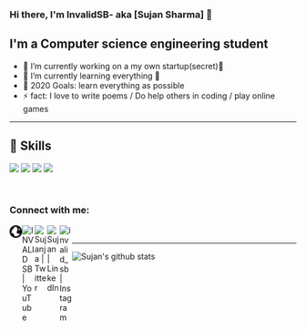 ### Hi there, I'm InvalidSB- aka [Sujan Sharma] 👋

## I'm a Computer science engineering student
- 🔭 I’m currently working on a my own startup(secret)🤫
- 🌱 I’m currently learning everything 🤣
- 🥅 2020 Goals: learn everything as possible
- ⚡ fact: I love to write poems / Do help others in coding / play online games
---
## 🚀 Skills
<img src="https://img.shields.io/badge/python-%233776AB.svg?&style=flat-square&logo=python&logoColor=aqua" /> <img src="https://img.shields.io/badge/html-%23239120.svg?&style=flat-square&logo=html5&logoColor=black" /> <img src="https://img.shields.io/badge/css-%23239120.svg?&style=flat-square&logo=css3&logoColor=white" /> <img src="https://img.shields.io/badge/javascript-%23F7DF1E.svg?&style=flat-square&logo=javascript&logoColor=black" />

<br/>

### Connect with me:

[<img align="left" alt="invalidsb.me" width="22px" src="https://raw.githubusercontent.com/iconic/open-iconic/master/svg/globe.svg" />][website]
[<img align="left" alt="INVALID SB | YouTube" width="22px" src="https://cdn.jsdelivr.net/npm/simple-icons@v3/icons/youtube.svg" />][youtube]
[<img align="left" alt="Sujanja | Twitter" width="22px" src="https://cdn.jsdelivr.net/npm/simple-icons@v3/icons/twitter.svg" />][twitter]
[<img align="left" alt="Sujan | LinkedIn" width="22px" src="https://cdn.jsdelivr.net/npm/simple-icons@v3/icons/linkedin.svg" />][linkedin]
[<img align="left" alt="invalid_sb | Instagram" width="22px" src="https://cdn.jsdelivr.net/npm/simple-icons@v3/icons/instagram.svg" />][instagram]

<br />

---
![Sujan's github stats](https://github-readme-stats.vercel.app/api?username=InvalidSB&show_icons=true&theme=merko)


<br/>

[website]: https://invalidsb.me
[twitter]: https://twitter.com/SujanJa
[youtube]: https://www.youtube.com/channel/UCum03XSvfDV5l1geGgDjycA?view_as=subscriber
[instagram]: https://www.instagram.com/invalid_sb
[linkedin]: https://www.linkedin.com/in/sujan-sharma-1696641b1/

